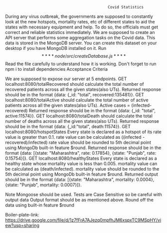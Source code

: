                                                   Covid Statistics

During any virus outbreak, the governments are supposed to constantly look at the new hotspots, mortality rates, etc of different states to aid the states with necessary equipment and help. To do so, the officials must get correct and reliable statistics immediately. We are supposed to create an API server that performs some aggregation tasks on the Covid data. 
This data is stored in the MongoDB server.
You can create this dataset on your desktop if you have MongoDB installed on it.
Run $$
****node /src/createDatabase.js ****
$$
Read the file carefully to understand how it is working.
Don't forget to run npm i to install dependencies
Acceptance Criteria

We are supposed to expose our server at 5 endpoints.
GET localhost:8080/totalRecovered should calculate the total number of recovered patients across all the given states(also UTs). Returned response should be in the format {data: {_id: "total", recovered:135481}}.
GET localhost:8080/totalActive should calculate the total number of active patients across all the given states(also UTs). Active cases = (infected-recovered) Returned response should be in the format {data: {_id: "total", active:11574}}.
GET localhost:8080/totalDeath should calculate the total number of deaths across all the given states(also UTs). Returned response should be in the format {data: {_id:"total", death:11574}}.
GET localhost:8080/hotspotStates Every state is declared as a hotspot of its rate value is greater than 0.1. rate value can be calculated as ((infected - recovered)/infected) rate value should be rounded to 5th decimal point using MongoDb built-in feature $round.
Returned response should be in the format {data: [{state: "Maharashtra", rate: 0.17854}, {state: "Punjab", rate: 0.15754}]}.
GET localhost:8080/healthyStates Every state is declared as a healthy state whose mortality value is less than 0.005. mortality value can be calculated as (death/infected). mortality value should be rounded to the 5th decimal point using MongoDb built-in feature $round.
Returned output should be in the format {data: [{state: "Maharashtra", mortality: 0.0004}, {state: "Punjab", mortality: 0.0007}]}.


Note
Mongoose should be used.
Tests are Case Sensitive so be careful with output data
Output format should be as mentioned above.
Round off the data using built-in feature $round

Boiler-plate-link: 
https://drive.google.com/file/d/1z7fFrA7AJezq0mpfhJM6xspxTC9MSpHY/view?usp=sharing

